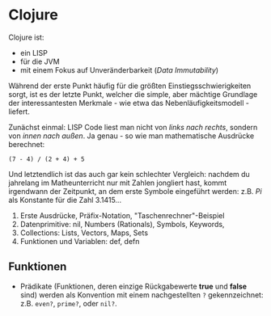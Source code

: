 # Clojure

Clojure ist:

- ein LISP
- für die JVM
- mit einem Fokus auf Unveränderbarkeit (*Data Immutability*)

Während der erste Punkt häufig für die größten Einstiegsschwierigkeiten sorgt, ist es der letzte Punkt, welcher die simple, aber mächtige Grundlage der interessantesten Merkmale - wie etwa das Nebenläufigkeitsmodell - liefert.

Zunächst einmal: LISP Code liest man nicht von *links nach rechts*, sondern von *innen nach außen*.
Ja genau - so wie man mathematische Ausdrücke berechnet:
```
(7 - 4) / (2 + 4) + 5
```

Und letztendlich ist das auch gar kein schlechter Vergleich: nachdem du jahrelang im Matheunterricht nur mit Zahlen jongliert hast, kommt irgendwann der Zeitpunkt, an dem erste Symbole eingeführt werden: z.B. *Pi* als Konstante für die Zahl 3.1415...

1. Erste Ausdrücke, Präfix-Notation, "Taschenrechner"-Beispiel
2. Datenprimitive: nil, Numbers (Rationals), Symbols, Keywords,
3. Collections: Lists, Vectors, Maps, Sets
4. Funktionen und Variablen: def, defn


## Funktionen

- Prädikate (Funktionen, deren einzige Rückgabewerte  **true** und **false** sind) werden als Konvention mit einem nachgestellten ``?`` gekennzeichnet: z.B. ``even?``, ``prime?``, oder ``nil?``.
